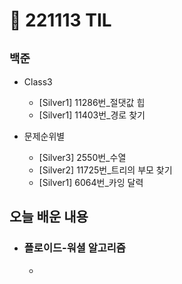 # 🚩 221113 TIL

## **`백준`**

- Class3

  - [Silver1] 11286번\_절댓값 힙
  - [Silver1] 11403번\_경로 찾기

- 문제순위별
  - [Silver3] 2550번\_수열
  - [Silver2] 11725번\_트리의 부모 찾기
  - [Silver1] 6064번\_카잉 달력

## **오늘 배운 내용**

- ### 플로이드-워셜 알고리즘
  -
